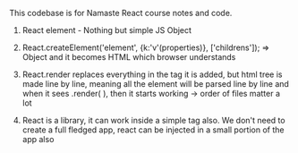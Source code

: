 This codebase is for Namaste React course notes and code.

1. React element - Nothing but simple JS Object

2. React.createElement('element', {k:'v'(properties)}, ['childrens']); => Object and it becomes HTML which browser understands

3. React.render replaces everything in the tag it is added, but html tree is made line by line, meaning all the element will be parsed line by line and when it sees .render( ), then it starts working -> order of files matter a lot

4. React is a library, it can work inside a simple tag also. We don't need to create a full fledged app, react can be injected in a small portion of the app also